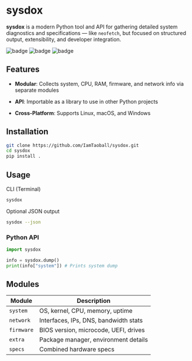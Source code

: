 # sysdox

**sysdox** is a modern Python tool and API for gathering detailed system diagnostics and specifications — like `neofetch`, but focused on structured output, extensibility, and developer integration.

![badge](https://img.shields.io/badge/version-1.0.0-blue.svg)
![badge](https://img.shields.io/badge/platform-Linux%20%7C%20Windows%20%7C%20macOS-green.svg)
![badge](https://img.shields.io/badge/license-GNU%20GPLv3-lightgrey.svg)

## Features

- **Modular**: Collects system, CPU, RAM, firmware, and network info via separate modules

- **API**: Importable as a library to use in other Python projects

- **Cross-Platform**: Supports Linux, macOS, and Windows

## Installation

```bash
git clone https://github.com/IamTaoball/sysdox.git
cd sysdox
pip install .
```

## Usage

CLI (Terminal)
```bash
sysdox
```
Optional JSON output
```bash
sysdox --json
```
### Python API
```py
import sysdox

info = sysdox.dump()
print(info["system"]) # Prints system dump
```

## Modules

| Module     | Description                            |
|------------|----------------------------------------|
| `system`   | OS, kernel, CPU, memory, uptime        |
| `network`  | Interfaces, IPs, DNS, bandwidth stats  |
| `firmware` | BIOS version, microcode, UEFI, drives  |
| `extra`    | Package manager, environment details   |
| `specs`    | Combined hardware specs                |
